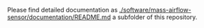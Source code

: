 Please find detailed documentation as [./software/mass-airflow-sensor/documentation/README.md](README.md) a subfolder of this repository.
